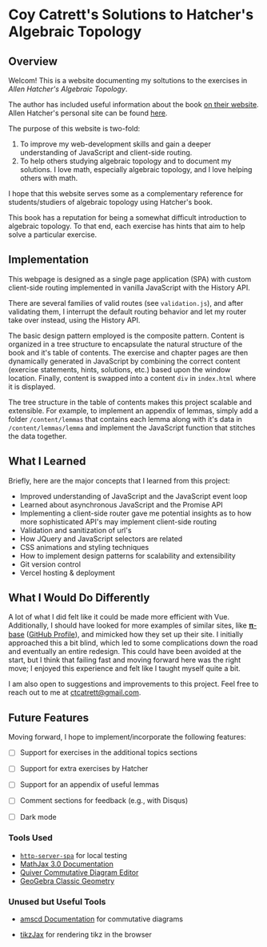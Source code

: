 # Coy Catrett's Solutions to Hatcher's Algebraic Topology

## Overview

Welcom! This is a website documenting my soltutions to the exercises in
*Allen Hatcher's Algebraic Topology*.

The author has included useful information about the book [on their website](https://pi.math.cornell.edu/~hatcher/AT/ATpage.html). Allen Hatcher's personal site can be found
[here](https://pi.math.cornell.edu/~hatcher/#ATI).

The purpose of this website is two-fold:

1. To improve my web-development skills and gain a deeper understanding of JavaScript and client-side routing.
2. To help others studying algebraic topology and to document my solutions. I love math, especially algebraic topology, and I love helping others with math.

I hope that this website serves some as a complementary reference for students/studiers of algebraic topology using Hatcher's book.

This book has a reputation for being a somewhat difficult introduction to algebraic topology.
To that end, each exercise has hints that aim to help solve a particular exercise.

## Implementation

This webpage is designed as a single page application (SPA) with custom client-side routing implemented in vanilla JavaScript with the History API.

There are several families of valid routes (see `validation.js`), and after validating them, I interrupt the default routing behavior and let my router take over instead, using the History API.

The basic design pattern employed is the composite pattern. Content is organized in a tree structure to encapsulate the natural structure of the book and it's table of contents. The exercise and chapter pages are then dynamically generated in JavaScript by combining the correct content (exercise statements, hints, solutions, etc.) based upon the window location. Finally, content is swapped into a content `div` in `index.html` where it is displayed.

The tree structure in the table of contents makes this project scalable and extensible. For example, to implement an appendix of lemmas, simply add a folder `/content/lemmas` that contains each lemma along with it's data in `/content/lemmas/lemma` and implement the JavaScript function that stitches the data together.

## What I Learned

Briefly, here are the major concepts that I learned from this project:

- Improved understanding of JavaScript and the JavaScript event loop
- Learned about asynchronous JavaScript and the Promise API
- Implementing a client-side router gave me potential insights as to how more sophisticated API's may implement client-side routing
- Validation and sanitization of url's
- How JQuery and JavaScript selectors are related
- CSS animations and styling techniques
- How to implement design patterns for scalability and extensibility
- Git version control
- Vercel hosting & deployment

## What I Would Do Differently

A lot of what I did felt like it could be made more efficient with Vue. Additionally, I should have looked for more examples of similar sites, like [𝛑-base](https://topology.pi-base.org/) ([GitHub Profile](https://github.com/pi-base)), and mimicked how they set up their site. I initially approached this a bit blind, which led to some complications down the road and eventually an entire redesign. This could have been avoided at the start, but I think that failing fast and moving forward here was the right move; I enjoyed this experience and felt like I taught myself quite a bit.

I am also open to suggestions and improvements to this project. Feel free to reach out to me at <ctcatrett@gmail.com>.

## Future Features

Moving forward, I hope to implement/incorporate the following features:

- [ ] Support for exercises in the additional topics sections

- [ ] Support for extra exercises by Hatcher

- [ ] Support for an appendix of useful lemmas

- [ ] Comment sections for feedback (e.g., with Disqus)

- [ ] Dark mode

### Tools Used

- [``http-server-spa``](https://www.npmjs.com/package/http-server-spa) for local testing
- [MathJax 3.0 Documentation](https://docs.mathjax.org/en/v3.2-latest/upgrading/whats-new-3.0.html)
- [Quiver Commutative Diagram Editor](https://q.uiver.app/)
- [GeoGebra Classic Geometry](https://www.geogebra.org/classic#geometry)

### Unused but Useful Tools

- [amscd Documentation](https://docs.mathjax.org/en/latest/input/tex/extensions/amscd.html) for commutative diagrams

- [tikzJax](https://tikzjax.com/) for rendering tikz in the browser
